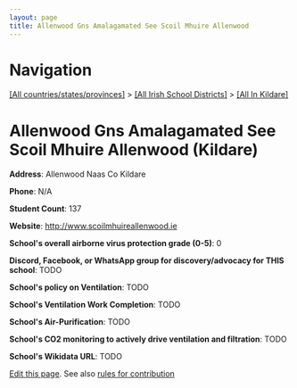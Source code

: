 ```yaml
---
layout: page
title: Allenwood Gns Amalagamated See Scoil Mhuire Allenwood
---
```

# Navigation

[[All countries/states/provinces]](../../..) > [[All Irish School Districts]](../..) > [[All In Kildare]](..)

# Allenwood Gns Amalagamated See Scoil Mhuire Allenwood (Kildare)

**Address**: Allenwood Naas Co Kildare

**Phone**: N/A

**Student Count**: 137

**Website**: <http://www.scoilmhuireallenwood.ie>

**School's overall airborne virus protection grade (0-5)**: 0

**Discord, Facebook, or WhatsApp group for discovery/advocacy for THIS school**: TODO

**School's policy on Ventilation**: TODO

**School's Ventilation Work Completion**: TODO

**School's Air-Purification**: TODO

**School's CO2 monitoring to actively drive ventilation and filtration**: TODO

**School's Wikidata URL**: TODO


[Edit this page](https://github.com/ventilate-schools/Ireland/edit/main/./Kildare/Allenwood_Gns_Amalagamated_See_Scoil_Mhuire_Allenwood.md). See also [rules for contribution](../../../contribution-rules/)